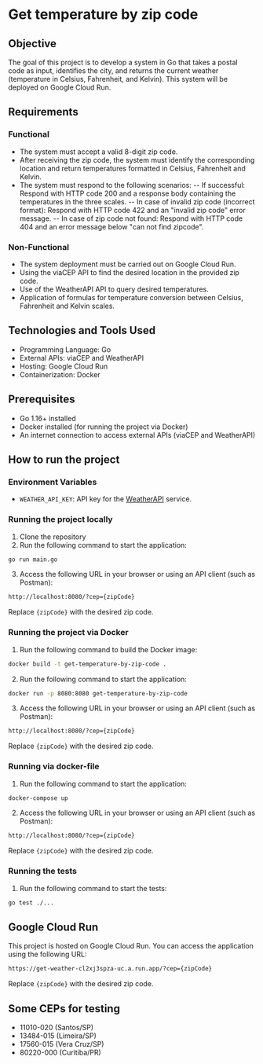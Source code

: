 # Get temperature by zip code

## Objective
The goal of this project is to develop a system in Go that takes a postal code as input, identifies the city, and returns the current weather (temperature in Celsius, Fahrenheit, and Kelvin). This system will be deployed on Google Cloud Run.

## Requirements

### Functional

- The system must accept a valid 8-digit zip code.
- After receiving the zip code, the system must identify the corresponding location and return temperatures formatted in Celsius, Fahrenheit and Kelvin.
- The system must respond to the following scenarios:
-- If successful: Respond with HTTP code 200 and a response body containing the temperatures in the three scales.
-- In case of invalid zip code (incorrect format): Respond with HTTP code 422 and an "invalid zip code" error message.
-- In case of zip code not found: Respond with HTTP code 404 and an error message below "can not find zipcode".

### Non-Functional
- The system deployment must be carried out on Google Cloud Run.
- Using the viaCEP API to find the desired location in the provided zip code.
- Use of the WeatherAPI API to query desired temperatures.
- Application of formulas for temperature conversion between Celsius, Fahrenheit and Kelvin scales.


## Technologies and Tools Used

- Programming Language: Go
- External APIs: viaCEP and WeatherAPI
- Hosting: Google Cloud Run
- Containerization: Docker


## Prerequisites

- Go 1.16+ installed
- Docker installed (for running the project via Docker)
- An internet connection to access external APIs (viaCEP and WeatherAPI)


## How to run the project

### Environment Variables

- `WEATHER_API_KEY`: API key for the [WeatherAPI](https://www.weatherapi.com/) service.

### Running the project locally

1. Clone the repository
2. Run the following command to start the application:
```bash
go run main.go
```
3. Access the following URL in your browser or using an API client (such as Postman):
```bash
http://localhost:8080/?cep={zipCode}
```
Replace `{zipCode}` with the desired zip code.

### Running the project via Docker

1. Run the following command to build the Docker image:
```bash
docker build -t get-temperature-by-zip-code .
```
2. Run the following command to start the application:
```bash
docker run -p 8080:8080 get-temperature-by-zip-code
```
3. Access the following URL in your browser or using an API client (such as Postman):
```bash
http://localhost:8080/?cep={zipCode}
```
Replace `{zipCode}` with the desired zip code.

### Running via docker-file

1. Run the following command to start the application:
```bash
docker-compose up
```
2. Access the following URL in your browser or using an API client (such as Postman):
```bash
http://localhost:8080/?cep={zipCode}
```
Replace `{zipCode}` with the desired zip code.

### Running the tests

1. Run the following command to start the tests:
```bash
go test ./...
```

## Google Cloud Run

This project is hosted on Google Cloud Run. You can access the application using the following URL:

```bash
https://get-weather-cl2xj3spza-uc.a.run.app/?cep={zipCode}
```

Replace `{zipCode}` with the desired zip code.

## Some CEPs for testing

- 11010-020 (Santos/SP)
- 13484-015 (Limeira/SP)
- 17560-015 (Vera Cruz/SP)
- 80220-000 (Curitiba/PR)